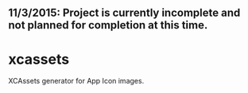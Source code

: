 ## 11/3/2015: Project is currently incomplete and not planned for completion at this time.

# xcassets
XCAssets generator for App Icon images.
